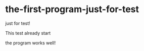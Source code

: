 # the-first-program-just-for-test
just for  test!


This test already start 

the program works well!
